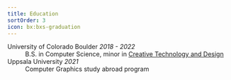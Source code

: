 ```yaml
---
title: Education
sortOrder: 3
icon: bx:bxs-graduation
---
```


<dl>
  <dt>University of Colorado Boulder <em class="font-light">2018 - 2022</em></dt>
  <dd>B.S. in Computer Science, minor in <a href="https://www.colorado.edu/engineering/academics/degree-programs/creative-technology-design">Creative Technology and Design</a></dd>

  <dt>Uppsala University <em class="font-light">2021</em></dt>
  <dd>Computer Graphics study abroad program</dd>
</dl>